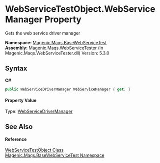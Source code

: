 # WebServiceTestObject.WebServiceManager Property 
 

Gets the web service driver manager

**Namespace:**&nbsp;<a href="MAQS_5/WebServices_AUTOGENERATED/Magenic-Maqs-BaseWebServiceTest_Namespace">Magenic.Maqs.BaseWebServiceTest</a><br />**Assembly:**&nbsp;Magenic.Maqs.WebServiceTester (in Magenic.Maqs.WebServiceTester.dll) Version: 5.3.0

## Syntax

**C#**<br />
``` C#
public WebServiceDriverManager WebServiceManager { get; }
```


#### Property Value
Type: <a href="MAQS_5/WebServices_AUTOGENERATED/WebServiceDriverManager_Class">WebServiceDriverManager</a>

## See Also


#### Reference
<a href="MAQS_5/WebServices_AUTOGENERATED/WebServiceTestObject_Class">WebServiceTestObject Class</a><br /><a href="MAQS_5/WebServices_AUTOGENERATED/Magenic-Maqs-BaseWebServiceTest_Namespace">Magenic.Maqs.BaseWebServiceTest Namespace</a><br />